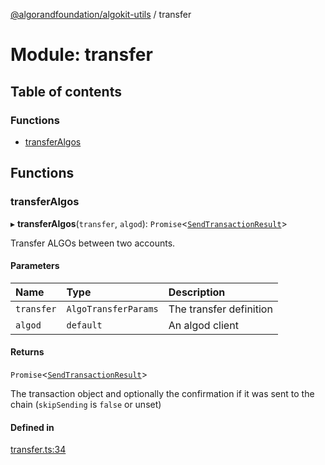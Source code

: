 [@algorandfoundation/algokit-utils](../README.md) / transfer

# Module: transfer

## Table of contents

### Functions

- [transferAlgos](transfer.md#transferalgos)

## Functions

### transferAlgos

▸ **transferAlgos**(`transfer`, `algod`): `Promise`<[`SendTransactionResult`](../interfaces/transaction.SendTransactionResult.md)\>

Transfer ALGOs between two accounts.

#### Parameters

| Name | Type | Description |
| :------ | :------ | :------ |
| `transfer` | `AlgoTransferParams` | The transfer definition |
| `algod` | `default` | An algod client |

#### Returns

`Promise`<[`SendTransactionResult`](../interfaces/transaction.SendTransactionResult.md)\>

The transaction object and optionally the confirmation if it was sent to the chain (`skipSending` is `false` or unset)

#### Defined in

[transfer.ts:34](https://github.com/algorandfoundation/algokit-utils-ts/blob/600c806/src/transfer.ts#L34)
